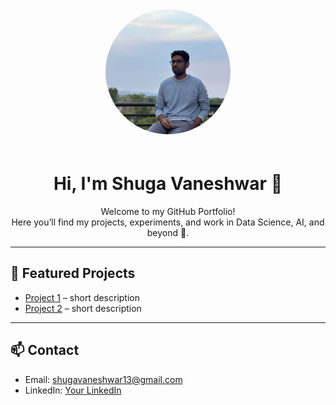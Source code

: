 
<div style="text-align: center;">
  <img src="assests\profile_photo_1.jpeg" alt="Profile Picture" style="border-radius: 50%; width: 200px; height: 200px; object-fit: cover; margin-bottom: 20px;">
  
  # Hi, I'm Shuga Vaneshwar 👋
  
  Welcome to my GitHub Portfolio!  
  Here you’ll find my projects, experiments, and work in Data Science, AI, and beyond 🚀.
</div>

---

## 🔹 Featured Projects
- [Project 1](https://github.com/yourusername/project1) – short description
- [Project 2](https://github.com/yourusername/project2) – short description

---

## 📫 Contact
- Email: shugavaneshwar13@gmail.com  
- LinkedIn: [Your LinkedIn](https://www.linkedin.com/in/shuga-vaneshwar-922603226/)  

